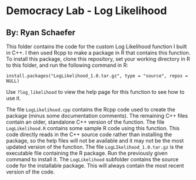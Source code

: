 # Democracy Lab - Log Likelihood
## By: Ryan Schaefer

This folder contains the code for the custom Log Likelihood function I built in C++. I then used Rcpp to make a package in R that contains this function. To install this package, clone this repository, set your working directory in R to this folder, and run the following command in R:

```install.packages("LogLikelihood_1.0.tar.gz", type = "source", repos = NULL)```

Use ```?log_likelihood``` to view the help page for this function to see how to use it.

The file ```LogLikelihood.cpp``` contains the Rcpp code used to create the package (minus some documentation comments). 
The remaining C++ files contain an older,  standalone C++ version of the function.
The file ```LogLikelihood.R``` contains some sample R code using this function. This code directly reads in the C++ source code rather than installing the package, so the help files will not be available and it may not be the most updated version of the function.
The file ```LogLIkelihood_1.0.tar.gz``` is the executable file containing the R package. Run the previously given command to install it. The ```LogLikelihood``` subfolder contains the source code for the installable package. This will always contain the most recent version of the code.
